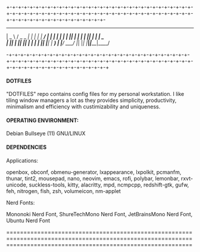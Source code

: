 +-+-+-+-+-+-+-+-+-+-+-+-+-+-+-+-+-+-+-+-+-+-+-+-+-+-+-+-+-+-+-+-+-+-+-+-+-+-+-+-+-+-+-+-+-+-+-+-+-+-+-+-+-+-+-+-+-+-+-+-+-+-+-+-+-+-+-+-+-+-+-+-+-+-+-+-+-+-+-+-+-
 ____   ___ _____ _____ ___ _     _____ ____
|  _ \ / _ \_   _|  ___|_ _| |   | ____/ ___|
| | | | | | || | | |_   | || |   |  _| \___ \
| |_| | |_| || | |  _|  | || |___| |___ ___) |
|____/ \___/ |_| |_|   |___|_____|_____|____/

-+-+-+-+-+-+-+-+-+-+-+-+-+-+-+-+-+-+-+-+-+-+-+-+-+-+-+-+-+-+-+-+-+-+-+-+-+-+-+-+-+-+-+-+-+-+-+-+-+-+-+-+-+-+-+-+-+-+-+-+-+-+-+-+-+-+-+-+-+-+-+-+-+-+-+-+-+-+-+-+-+

#### DOTFILES

"DOTFILES" repo contains config files for my personal workstation. I like tiling window managers a lot as they provides simplicity, productivity, minimalism and efficiency with custimizability and uniqueness.

#### OPERATING ENVIRONMENT:
Debian Bullseye (11) GNU/LINUX
  
#### DEPENDENCIES

Applications:

openbox, obconf, obmenu-generator, lxappearance, lxpolkit, pcmanfm, thunar, tint2, mousepad, nano, neovim, emacs, rofi, polybar, lemonbar, rxvt-unicode, suckless-tools, kitty, alacritty, mpd, ncmpcpp, redshift-gtk, gufw, feh, nitrogen, fish, zsh, volumeicon, nm-applet

Nerd Fonts:

Mononoki Nerd Font, ShureTechMono Nerd Font, JetBrainsMono Nerd Font, Ubuntu Nerd Font

==================================================================================================================================================================
